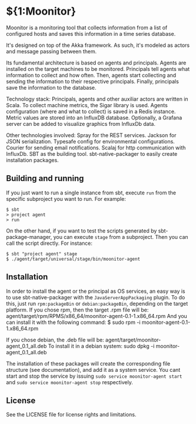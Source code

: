 # ${1:Moonitor}
Moonitor is a monitoring tool that collects information from a list of 
configured hosts and saves this information in a time series database.

It's designed on top of the Akka framework. As such, it's 
modeled as actors and message passing between them.

Its fundamental architecture is based on agents and principals. Agents are 
installed on the target machines to be monitored. Principals tell agents what 
information to collect and how often. Then, agents start collecting and 
sending the information to their respective principals. Finally, principals
save the information to the database.

Technology stack:
Principals, agents and other auxiliar actors are written in Scala.
To collect machine metrics, the Sigar library is used.
Agents configuration (where and what to collect) is saved in a Redis instance.
Metric values are stored into an InfluxDB database.
Optionally, a Grafana server can be added to visualize graphics from InfluxDb 
data.

Other technologies involved:
Spray for the REST services.
Jackson for JSON serialization.
Typesafe config for environmental configurations.
Courier for sending email notifications.
Scalaj for http communication with InfluxDb.
SBT as the building tool.
sbt-native-packager to easily create installation packages.

## Building and running
If you just want to run a single instance from sbt, execute `run` from the
specific subproject you want to run.
For example:
```
$ sbt
> project agent
> run
```

On the other hand, if you want to test the scripts generated by 
sbt-package-manager, you can execute `stage` from a subproject. Then you can 
call the script directly.
For instance:
```
$ sbt "project agent" stage
$ ./agent/target/universal/stage/bin/moonitor-agent
```

## Installation
In order to install the agent or the principal as OS services, an easy way is 
to use sbt-native-packager with the `JavaServerAppPackaging` plugin. To do 
this, just run `rpm:packageBin` or `debian:packageBin`, depending on the 
target platform.
If you chose rpm, then the target .rpm file will be:
agent/target/rpm/RPMS/x86_64/moonitor-agent-0.1-1.x86_64.rpm
And you can install it with the following command:
$ sudo rpm -i moonitor-agent-0.1-1.x86_64.rpm

If you chose debian, the .deb file will be:
agent/target/moonitor-agent_0.1_all.deb
To install it in a debian system:
sudo dpkg -i moonitor-agent_0.1_all.deb

The installation of these packages will create the corresponding file 
structure (see  documentation), and add it as a system service. You cant start 
and stop the service by issuing `sudo service moonitor-agent start` and 
`sudo service moonitor-agent stop` respectively.

## License
See the LICENSE file for license rights and limitations.

